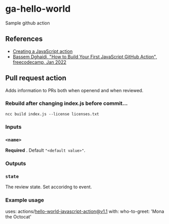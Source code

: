 # ga-hello-world
Sample github action

## References

 - [Creating a JavaScript action](https://docs.github.com/en/actions/creating-actions/creating-a-javascript-action)
 - [Bassem Dghaidi, "How to Build Your First JavaScript GitHub Action", freecodecamp, Jan 2022](https://www.freecodecamp.org/news/build-your-first-javascript-github-action/)

## Pull request action

Adds information to PRs both when openend and when reviewed.

### Rebuild after changing index.js before commit...
```
ncc build index.js --license licenses.txt
```

### Inputs

### `<name>`

**Required** <desc>. Default `"<default value>"`.

### Outputs

### `state`
The review state. Set accoridng to event.

### Example usage

uses: actions/hello-world-javascript-action@v1.1
with:
  who-to-greet: 'Mona the Octocat'